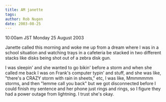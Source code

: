 ```yaml
---
title: AM janette
tags: 
author: Rob Nugen
date: 2003-08-25
---
```


<p class=date>10:00am JST Monday 25 August 2003</p>

<p>Janette called this morning and woke me up from a dream where I was
in a school situation and watching trays in a cafeteria be stacked in
two different stacks like disks being shot out of a zebra disk gun.</p>

<p>I was sleepin' and she wanted to go bikin' before a storm and when
she called me back I was on Frank's computer typin' and stuff, and she
was like, "there's a CRAZY storm with rain in sheets," etc, I was
like, Mmmmmmm storms, and then "lemme call you back" but we got
disconnected before I could finish my sentence and her phone just
rings and rings, so I figure they had a power outage from lightning.
I trust she's okay.</p>
